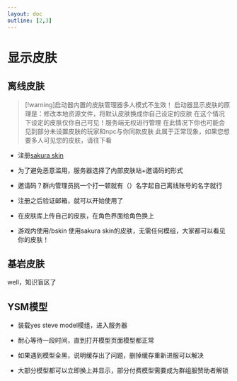 ```yaml
---
layout: doc
outline: [2,3]
---
```


# 显示皮肤

## 离线皮肤

> [!warning]启动器内置的皮肤管理器多人模式不生效！
> 启动器显示皮肤的原理是：修改本地资源文件，将默认皮肤换成你自己设定的皮肤
> 在这个情况下设定的皮肤仅你自己可见！服务端无权进行管理
> 在此情况下你也可能会见到部分未设置皮肤的玩家和npc与你同款皮肤
>此属于正常现象，如果您想要多人可见您的皮肤，请往下看

- 注册[sakura skin](https://www.sakura.edu.kg/)

- 为了避免恶意滥用，服务器选择了内部皮肤站+邀请码的形式

- 邀请码？群内管理员挑一个打一顿就有（）名字起自己离线账号的名字就行

- 注册之后验证邮箱，就可以开始使用了

- 在皮肤库上传自己的皮肤，在角色界面给角色换上

- 游戏内使用/bskin 使用sakura skin的皮肤，无需任何模组，大家都可以看见你的皮肤！


## 基岩皮肤

well，知识盲区了

## YSM模型

- 装载yes steve model模组，进入服务器

- 耐心等待一段时间，直到打开模型页面模型都正常

- 如果遇到模型全黑，说明缓存出了问题，删掉缓存重新进服可以解决

- 大部分模型都可以立即换上并显示，部分付费模型需要成为群组服赞助者解锁